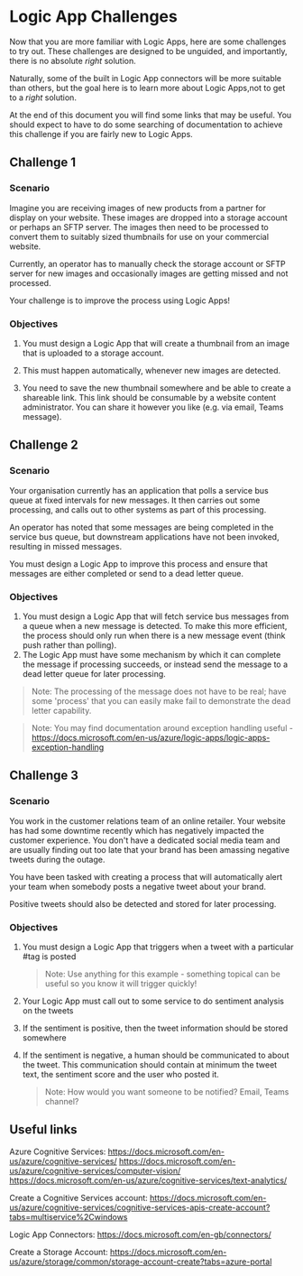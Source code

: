 # Logic App Challenges

Now that you are more familiar with Logic Apps, here are some challenges to try out.  These challenges are designed to be unguided, and importantly, there is no absolute *right* solution.

Naturally, some of the built in Logic App connectors will be more suitable than others, but the goal here is to learn more about Logic Apps,not to get to a *right* solution. 

At the end of this document you will find some links that may be useful. You should expect to have to do some searching of documentation to achieve this challenge if you are fairly new to Logic Apps.


## Challenge 1

### Scenario

Imagine you are receiving images of new products from a partner for display on your website. These images are dropped into a storage account or perhaps an SFTP server. The images then need to be processed to convert them to suitably sized thumbnails for use on your commercial website.

Currently, an operator has to manually check the storage account or SFTP server for new images and occasionally images are getting missed and not processed.

Your challenge is to improve the process using Logic Apps!



### Objectives

1. You must design a Logic App that will create a thumbnail from an image that is uploaded to a storage account.

1. This must happen automatically, whenever new images are detected. 

1. You need to save the new thumbnail somewhere and be able to create a shareable link. This link should be consumable by a website content administrator. You can share it however you like (e.g. via email, Teams message).



## Challenge 2


### Scenario

Your organisation currently has an application that polls a service bus queue at fixed intervals for new messages.  It then carries out some processing, and calls out to other systems as part of this processing.

An operator has noted that some messages are being completed in the service bus queue, but downstream applications have not been invoked, resulting in missed messages. 

You must design a Logic App to improve this process and ensure that messages are either completed or send to a dead letter queue.

### Objectives

1. You must design a Logic App that will fetch service bus messages from a queue when a new message is detected. To make this more efficient, the process should only run when there is a new message event (think push rather than polling).
1. The Logic App must have some mechanism by which it can complete the message if processing succeeds, or instead send the message to a dead letter queue for later processing. 

>Note: The processing of the message does not have to be real; have some 'process' that you can easily make fail to demonstrate the dead letter capability. 

>Note: You may find documentation around exception handling useful - https://docs.microsoft.com/en-us/azure/logic-apps/logic-apps-exception-handling


## Challenge 3

### Scenario

You work in the customer relations team of an online retailer.  Your website has had some downtime recently which has negatively impacted the customer experience. You don't have a dedicated social media team and are usually finding out too late that your brand has been amassing negative tweets during the outage.  

You have been tasked with creating a process that will automatically alert your team when somebody posts a negative tweet about your brand. 

Positive tweets should also be detected and stored for later processing. 

### Objectives

1. You must design a Logic App that triggers when a tweet with a particular #tag is posted 

    >Note: Use anything for this example - something topical can be useful so you know it will trigger quickly!

1. Your Logic App must call out to some service to do sentiment analysis on the tweets

1. If the sentiment is positive, then the tweet information should be stored somewhere

1. If the sentiment is negative, a human should be communicated to about the tweet. This communication should contain at minimum the tweet text, the sentiment score and the user who posted it.   

    >Note: How would you want someone to be notified? Email, Teams channel? 


## Useful links

Azure Cognitive Services:
https://docs.microsoft.com/en-us/azure/cognitive-services/
https://docs.microsoft.com/en-us/azure/cognitive-services/computer-vision/
https://docs.microsoft.com/en-us/azure/cognitive-services/text-analytics/

Create a Cognitive Services account:
https://docs.microsoft.com/en-us/azure/cognitive-services/cognitive-services-apis-create-account?tabs=multiservice%2Cwindows

Logic App Connectors:
https://docs.microsoft.com/en-gb/connectors/

Create a Storage Account:
https://docs.microsoft.com/en-us/azure/storage/common/storage-account-create?tabs=azure-portal